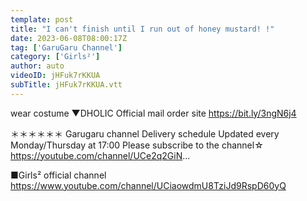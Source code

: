 ```yaml
---
template: post
title: "I can't finish until I run out of honey mustard! !"
date: 2023-06-08T08:00:17Z
tag: ['GaruGaru Channel']
category: ['Girls²']
author: auto 
videoID: jHFuk7rKKUA
subTitle: jHFuk7rKKUA.vtt
---
```

wear costume
▼DHOLIC
Official mail order site
https://bit.ly/3ngN6j4

＊＊＊＊＊＊
Garugaru channel
Delivery schedule
Updated every Monday/Thursday at 17:00
Please subscribe to the channel☆
https://youtube.com/channel/UCe2q2GiN...

■Girls² official channel
https://www.youtube.com/channel/UCiaowdmU8TziJd9RspD60yQ
